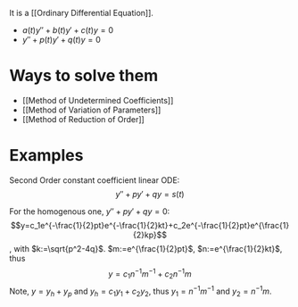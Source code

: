 It is a [[Ordinary Differential Equation]].
- $a(t)y''+b(t)y'+c(t)y=0$
- $y''+p(t)y'+q(t)y=0$


# Ways to solve them

- [[Method of Undetermined Coefficients]]
- [[Method of Variation of Parameters]]
- [[Method of Reduction of Order]]



# Examples
Second Order constant coefficient linear ODE:
$$y''+py'+qy=s(t)$$


For the homogenous one, $y''+py'+qy=0$:
$$y=c_1e^{-\frac{1}{2}pt}e^{-\frac{1}{2}kt}+c_2e^{-\frac{1}{2}pt}e^{\frac{1}{2}kp}$$, with $k:=\sqrt{p^2-4q}$. $m:=e^{\frac{1}{2}pt}$, $n:=e^{\frac{1}{2}kt}$, thus $$y=c_1n^{-1}m^{-1}+c_2n^{-1}m$$
Note, $y=y_h+y_p$ and $y_h=c_1y_1+c_2y_2$, thus $y_1=n^{-1}m^{-1}$ and $y_2=n^{-1}m$.